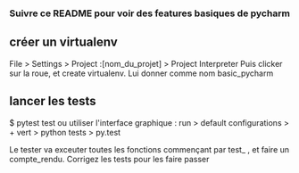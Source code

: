 
### Suivre ce README pour voir des features basiques de pycharm


## créer un virtualenv

File > Settings > Project :[nom_du_projet] > Project Interpreter
Puis clicker sur la roue, et create virtualenv.
Lui donner comme nom basic_pycharm


## lancer les tests

$ pytest test
ou utiliser l'interface graphique : run > default configurations > + vert > python tests > py.test

Le tester va exceuter toutes les fonctions commençant par test_  , et faire un compte_rendu. 
Corrigez les tests pour les faire passer
